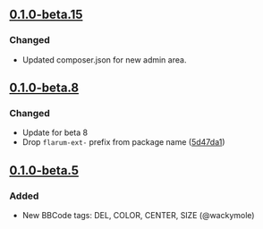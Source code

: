 ## [0.1.0-beta.15](https://github.com/flarum/bbcode/compare/v0.1.0-beta.12...v0.1.0-beta.15)

### Changed
- Updated composer.json for new admin area.

## [0.1.0-beta.8](https://github.com/flarum/bbcode/compare/v0.1.0-beta.5...v0.1.0-beta.8)

### Changed
- Update for beta 8
- Drop `flarum-ext-` prefix from package name ([5d47da1](https://github.com/flarum/bbcode/commit/5d47da142a3e340190dc37e461090226dddcf0cd))

## [0.1.0-beta.5](https://github.com/flarum/bbcode/compare/v0.1.0-beta.3...v0.1.0-beta.5)

### Added
- New BBCode tags: DEL, COLOR, CENTER, SIZE (@wackymole)
